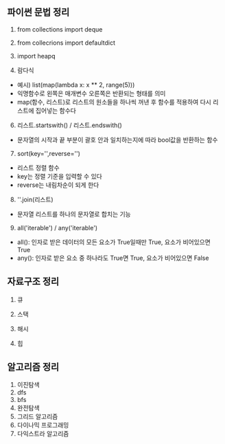 ## 파이썬 문법 정리
1. from collections import deque


2. from collecrions import defaultdict


4. import heapq


5. 람다식
- 예시) list(map(lambda x: x ** 2, range(5)))
- 익명함수로 왼쪽은 매개변수 오른쪽은 반환되는 형태를 의미
- map(함수, 리스트)로 리스트의 원소들을 하나씩 꺼낸 후 함수를 적용하여 다시 리스트에 집어넣는 함수다

6. 리스트.startswith() / 리스트.endswith()
- 문자열의 시작과 끝 부분이 괄호 안과 일치하는지에 따라 bool값을 반환하는 함수

7. sort(key='',reverse='')
- 리스트 정렬 함수
- key는 정렬 기준을 입력할 수 있다
- reverse는 내림차순이 되게 한다

8. ''.join(리스트)
- 문자열 리스트를 하나의 문자열로 합치는 기능

9. all('iterable') / any('iterable')
- all(): 인자로 받은 데이터의 모든 요소가 True일때만 True, 요소가 비어있으면 True
- any(): 인자로 받은 요소 중 하나라도 True면 True, 요소가 비어있으면 False


## 자료구조 정리
1. 큐

2. 스택

3. 해시

4. 힙

## 알고리즘 정리
1. 이진탐색
2. dfs
3. bfs
4. 완전탐색
5. 그리드 알고리즘
6. 다이나믹 프로그래밍
7. 다익스트라 알고리즘
